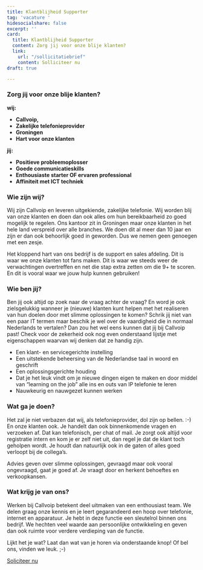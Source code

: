 ```yaml
---
title: Klantblijheid Supporter
tag: 'vacature '
hidesocialshare: false
excerpt: ''
card:
  title: Klantblijheid Supporter
  content: Zorg jij voor onze blije klanten?
  link:
    url: "/sollicitatiebrief"
    content: Solliciteer nu
draft: true

---
```

### **Zorg jij voor onze blije klanten?**

**wij:**

* **Callvoip,**
* **Zakelijke telefonieprovider**
* **Groningen**
* **Hart voor onze klanten**

**jij:**

* **Positieve probleemoplosser**
* **Goede communicatieskills**
* **Enthousiaste starter OF ervaren professional**
* **Affiniteit met ICT techniek**

### Wie zijn wij?

Wij zijn Callvoip en leveren uitgekiende, zakelijke telefonie. Wij worden blij van onze klanten en doen dan ook alles om hun bereikbaarheid zo goed mogelijk te regelen. Ons kantoor zit in Groningen maar onze klanten in het hele land verspreid over alle branches. We doen dit al meer dan 10 jaar en zijn er dan ook behoorlijk goed in geworden. Dus we nemen geen genoegen met een zesje.

Het kloppend hart van ons bedrijf is de support en sales afdeling. Dit is waar we onze klanten tot fans maken. Dit is waar we steeds weer de verwachtingen overtreffen en net die stap extra zetten om die 9+ te scoren. En dit is vooral waar we jouw hulp kunnen gebruiken!

### Wie ben jij?

Ben jij ook altijd op zoek naar de vraag achter de vraag? En word je ook zielsgelukkig wanneer je (nieuwe) klanten kunt helpen met het realiseren van hun doelen door met slimme oplossingen te komen? Schrik jij niet van een paar IT termen maar beschik je wel over de vaardigheid die in normaal Nederlands te vertalen? Dan zou het wel eens kunnen dat jij bij Callvoip past! Check voor de zekerheid ook nog even onderstaand lijstje met eigenschappen waarvan wij denken dat ze handig zijn.

* Een klant- en servicegerichte instelling
* Een uitstekende beheersing van de Nederlandse taal in woord en geschrift
* Een oplossingsgerichte houding
* Dat je het leuk vindt om je nieuwe dingen eigen te maken en door middel van “learning on the job” alle ins en outs van IP telefonie te leren
* Nauwkeurig en nauwgezet kunnen werken

### Wat ga je doen?

Het zal je niet verbazen dat wij, als telefonieprovider, dol zijn op bellen. :-) En onze klanten ook. Je handelt dan ook binnenkomende vragen en verzoeken af. Dat kan telefonisch, per chat of mail. Je zorgt ook altijd voor registratie intern en kom je er zelf niet uit, dan regel je dat de klant toch geholpen wordt. Je houdt dan natuurlijk ook in de gaten of alles goed verloopt bij de collega’s.

Advies geven over slimme oplossingen, gevraagd maar ook vooral ongevraagd, gaat je goed af. Je vraagt door en herkent behoeftes en verkoopkansen.

### Wat krijg je van ons?

Werken bij Callvoip betekent deel uitmaken van een enthousiast team. We delen graag onze kennis en je leert gegarandeerd een hoop over telefonie, internet en apparatuur. Je hebt in deze functie een sleutelrol binnen ons bedrijf. We hechten veel waarde aan persoonlijke ontwikkeling en geven dan ook ruimte voor verdere verdieping van de functie.

Lijkt het je wat? Laat dan wat van je horen via onderstaande knop! Of bel ons, vinden we leuk. ;-)

<a href="/sollicitatiebrief" class="button">Soliciteer nu</a>